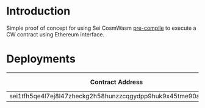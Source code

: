 
# Introduction
Simple proof of concept for using Sei CosmWasm [pre-compile](https://www.docs.sei.io/dev-interoperability/precompiles/cosmwasm) to execute a CW contract
using Ethereum interface. 

# Deployments

| Contract Address                          | Code ID |
|-------------------------------------------|---------|
| sei1tfh5qe4l7ej8l47zheckg2h58hunzzcqgydpp9huk9x45tme90aq2a2lz4  | 5004      |
